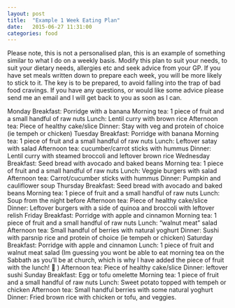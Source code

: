 ```yaml
---
layout: post
title:  "Example 1 Week Eating Plan"
date:   2015-06-27 11:31:00
categories: food
---
```

Please note, this is not a personalised plan, this is an example of something similar to what I do on a weekly basis. Modify this plan to suit your needs, to suit your dietary needs, allergies etc and seek advice from your GP. If you have set meals written down to prepare each week, you will be more likely to stick to it. The key is to be prepared, to avoid falling into the trap of bad food cravings. If you have any questions, or would like some advice please send me an email and I will get back to you as soon as I can.

Monday
Breakfast: Porridge with a banana
Morning tea: 1 piece of fruit and a small handful of raw nuts
Lunch: Lentil curry with brown rice
Afternoon tea: Piece of healthy cake/slice
Dinner: Stay with veg and protein of choice (ie tempeh or chicken)
Tuesday
Breakfast: Porridge with banana
Morning tea: 1 piece of fruit and a small handful of raw nuts
Lunch: Leftover satay with salad
Afternoon tea: cucumber/carrot sticks with hummus 
Dinner: Lentil curry with steamed broccoli and leftover brown rice
Wednesday
Breakfast: Seed bread with avocado and baked beans
Morning tea: 1 piece of fruit and a small handful of raw nuts
Lunch: Veggie burgers with salad
Afternoon tea: Carrot/cucumber sticks with hummus
Dinner: Pumpkin and cauliflower soup
Thursday
Breakfast: Seed bread with avocado and baked beans
Morning tea: 1 piece of fruit and a small handful of raw nuts
Lunch: Soup from the night before
Afternoon tea: Piece of healthy cake/slice
Dinner: Leftover burgers with a side of quinoa and broccoli with leftover relish
Friday
Breakfast: Porridge with apple and cinnamon
Morning tea: 1 piece of fruit and a small handful of raw nuts
Lunch: “walnut meat” salad
Afternoon tea: Small handful of berries with natural yoghurt
Dinner: Sushi with parsnip rice and protein of choice (ie tempeh or chicken)
Saturday
Breakfast: Porridge with apple and cinnamon
Lunch: 1 piece of fruit and walnut meat salad (Im guessing you wont be able to eat morning tea on the Sabbath as you’ll be at church, which is why I have added the piece of fruit with the lunch!  )
Afternoon tea: Piece of healthy cake/slice
Dinner: leftover sushi
Sunday
Breakfast: Egg or tofu omelette 
Morning tea: 1 piece of fruit and a small handful of raw nuts
Lunch: Sweet potato topped with tempeh or chicken
Afternoon tea: Small handful berries with some natural yoghurt
Dinner: Fried brown rice with chicken or tofu, and veggies.